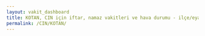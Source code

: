 ```yaml
---
layout: vakit_dashboard
title: KOTAN, CIN için iftar, namaz vakitleri ve hava durumu - ilçe/eyalet seç
permalink: /CIN/KOTAN/
---
```


<script type="text/javascript">
  var GLOBAL_COUNTRY = 'CIN';
  var GLOBAL_CITY = 'KOTAN';
  var GLOBAL_STATE = '';
  var lat = 72;
  var lon = 21;
</script>
